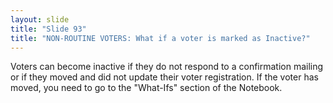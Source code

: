 ```yaml
---
layout: slide
title: "Slide 93"
title: "NON-ROUTINE VOTERS: What if a voter is marked as Inactive?"
---
```


Voters can become inactive if they do not respond to a confirmation mailing or if they moved and did not update their voter registration. If the voter has moved, you need to go to the "What-Ifs" section of the Notebook.

